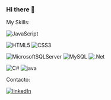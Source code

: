 ### Hi there 👋
My Skills:


![JavaScript](https://img.shields.io/badge/javascript-%23323330.svg?style=for-the-badge&logo=javascript&logoColor=%23F7DF1E)

![HTML5](https://img.shields.io/badge/html5-%23E34F26.svg?style=for-the-badge&logo=html5&logoColor=white)
![CSS3](https://img.shields.io/badge/css3-%231572B6.svg?style=for-the-badge&logo=css3&logoColor=white)


![MicrosoftSQLServer](https://img.shields.io/badge/Microsoft%20SQL%20Server-CC2927?style=for-the-badge&logo=microsoft%20sql%20server&logoColor=white)
![MySQL](https://img.shields.io/badge/mysql-%2300f.svg?style=for-the-badge&logo=mysql&logoColor=white)
![.Net](https://img.shields.io/badge/.NET-5C2D91?style=for-the-badge&logo=.net&logoColor=white)

![C#](https://img.shields.io/badge/c%23-%23239120.svg?style=for-the-badge&logo=c-sharp&logoColor=white)
![java](https://img.shields.io/badge/Java-ED8B00?style=for-the-badge&logo=java&logoColor=white)

Contacto:

<a href="https://www.linkedin.com/in/tabare-hernandez-2319766b/">![linkedIn](https://img.shields.io/badge/LinkedIn-0077B5?style=for-the-badge&logo=linkedin&logoColor=white)</a>







<!--

https://img.shields.io/badge/Java-ED8B00?style=for-the-badge&logo=java&logoColor=white
<a href="linkedin.com/in/tabare-hernandez-2319766b">![linkedIn](https://img.shields.io/badge/LinkedIn-0077B5?style=for-the-badge&logo=linkedin&logoColor=white)</a>
https://www.linkedin.com/in/tabare-hernandez-2319766b/
![linkedIn](https://img.shields.io/badge/LinkedIn-0077B5?style=for-the-badge&logo=linkedin&logoColor=white)

**tabarehernandez/tabarehernandez** is a ✨ _special_ ✨ repository because its `README.md` (this file) appears on your GitHub profile.

Here are some ideas to get you started:

- 🔭 I’m currently working on ...
- 🌱 I’m currently learning ...
- 👯 I’m looking to collaborate on ...
- 🤔 I’m looking for help with ...
- 💬 Ask me about ...
- 📫 How to reach me: ...
- 😄 Pronouns: ...
- ⚡ Fun fact: ...
-->
